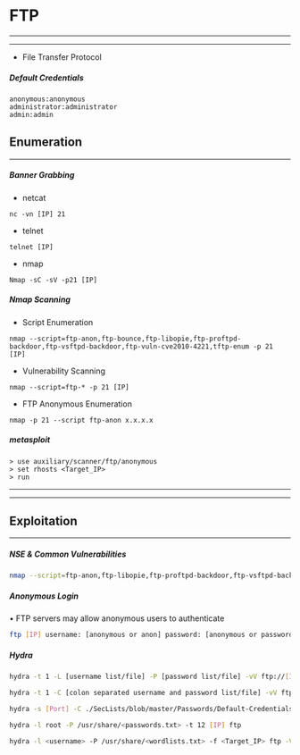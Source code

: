 # FTP
---
---
- File Transfer Protocol

##### Default Credentials
```
anonymous:anonymous
administrator:administrator
admin:admin
```

## Enumeration
---

##### Banner Grabbing
- netcat
```
nc -vn [IP] 21
```

- telnet
```
telnet [IP]
```

- nmap
```
Nmap -sC -sV -p21 [IP]
```

##### Nmap Scanning
- Script Enumeration
```
nmap --script=ftp-anon,ftp-bounce,ftp-libopie,ftp-proftpd-backdoor,ftp-vsftpd-backdoor,ftp-vuln-cve2010-4221,tftp-enum -p 21 [IP]
```

- Vulnerability Scanning
```
nmap --script=ftp-* -p 21 [IP]
```

- FTP Anonymous Enumeration
```
nmap -p 21 --script ftp-anon x.x.x.x
```

##### metasploit
```
> use auxiliary/scanner/ftp/anonymous
> set rhosts <Target_IP>
> run
```


---
---


## Exploitation
---

##### NSE & Common Vulnerabilities
```sh
nmap --script=ftp-anon,ftp-libopie,ftp-proftpd-backdoor,ftp-vsftpd-backdoor,ftp-vuln-cve2010-4221,tftp-enum -p 21 [IP]
```

##### Anonymous Login
• FTP servers may allow anonymous users to authenticate
```sh
ftp [IP] username: [anonymous or anon] password: [anonymous or password]
```

##### Hydra
```sh
hydra -t 1 -L [username list/file] -P [password list/file] -vV ftp://[IP]:21
```
```sh
hydra -t 1 -C [colon separated username and password list/file] -vV ftp://[IP]:21
```
```sh
hydra -s [Port] -C ./SecLists/blob/master/Passwords/Default-Credentials/ftp-betterdefaultpasslist.txt -u -f [IP] ftp
```
```sh
hydra -l root -P /usr/share/<passwords.txt> -t 12 [IP] ftp
```
```sh
hydra -l <username> -P /usr/share/<wordlists.txt> -f <Target_IP> ftp -V
```
